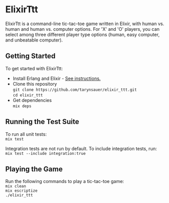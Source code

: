 # ElixirTtt
ElixirTtt is a command-line tic-tac-toe game written in Elixir, with human vs. human and human vs.
computer options. For 'X' and 'O' players, you can select among three different player type options (human, easy computer, and unbeatable computer).

## Getting Started
To get started with ElixirTtt:
- Install Erlang and Elixir - [See
  instructions.](http://elixir-lang.org/getting_started/1.html) 
- Clone this repository  
`git clone https://github.com/tarynsauer/elixir_ttt.git`  
`cd elixir_ttt`  
- Get dependencies  
`mix deps`

## Running the Test Suite
To run all unit tests:  
`mix test`

Integration tests are not run by default. To include integration tests, run:  
`mix test --include integration:true`

## Playing the Game
Run the following commands to play a tic-tac-toe game:  
`mix clean`  
`mix escriptize`  
`./elixir_ttt`  
